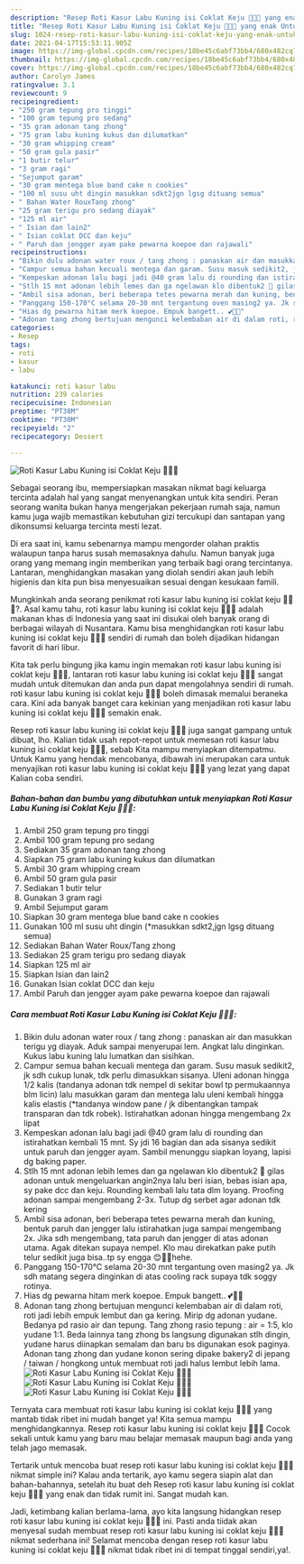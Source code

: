 ```yaml
---
description: "Resep Roti Kasur Labu Kuning isi Coklat Keju 🐥🍞🍫 yang enak Untuk Jualan"
title: "Resep Roti Kasur Labu Kuning isi Coklat Keju 🐥🍞🍫 yang enak Untuk Jualan"
slug: 1024-resep-roti-kasur-labu-kuning-isi-coklat-keju-yang-enak-untuk-jualan
date: 2021-04-17T15:53:11.905Z
image: https://img-global.cpcdn.com/recipes/18be45c6abf73bb4/680x482cq70/roti-kasur-labu-kuning-isi-coklat-keju-🐥🍞🍫-foto-resep-utama.jpg
thumbnail: https://img-global.cpcdn.com/recipes/18be45c6abf73bb4/680x482cq70/roti-kasur-labu-kuning-isi-coklat-keju-🐥🍞🍫-foto-resep-utama.jpg
cover: https://img-global.cpcdn.com/recipes/18be45c6abf73bb4/680x482cq70/roti-kasur-labu-kuning-isi-coklat-keju-🐥🍞🍫-foto-resep-utama.jpg
author: Carolyn James
ratingvalue: 3.1
reviewcount: 9
recipeingredient:
- "250 gram tepung pro tinggi"
- "100 gram tepung pro sedang"
- "35 gram adonan tang zhong"
- "75 gram labu kuning kukus dan dilumatkan"
- "30 gram whipping cream"
- "50 gram gula pasir"
- "1 butir telur"
- "3 gram ragi"
- "Sejumput garam"
- "30 gram mentega blue band cake n cookies"
- "100 ml susu uht dingin masukkan sdkt2jgn lgsg dituang semua"
- " Bahan Water RouxTang zhong"
- "25 gram terigu pro sedang diayak"
- "125 ml air"
- " Isian dan lain2"
- " Isian coklat DCC dan keju"
- " Paruh dan jengger ayam pake pewarna koepoe dan rajawali"
recipeinstructions:
- "Bikin dulu adonan water roux / tang zhong : panaskan air dan masukkan terigu yg diayak. Aduk sampai menyerupai lem. Angkat lalu dinginkan. Kukus labu kuning lalu lumatkan dan sisihkan."
- "Campur semua bahan kecuali mentega dan garam. Susu masuk sedikit2, jk sdh cukup lunak, tdk perlu dimasukkan sisanya. Uleni adonan hingga 1/2 kalis (tandanya adonan tdk nempel di sekitar bowl tp permukaannya blm licin) lalu masukkan garam dan mentega lalu uleni kembali hingga kalis elastis (*tandanya window pane / jk dibentangkan tampak transparan dan tdk robek). Istirahatkan adonan hingga mengembang 2x lipat"
- "Kempeskan adonan lalu bagi jadi @40 gram lalu di rounding dan istirahatkan kembali 15 mnt. Sy jdi 16 bagian dan ada sisanya sedikit untuk paruh dan jengger ayam. Sambil menunggu siapkan loyang, lapisi dg baking paper."
- "Stlh 15 mnt adonan lebih lemes dan ga ngelawan klo dibentuk2 🤭 gilas adonan untuk mengeluarkan angin2nya lalu beri isian, bebas isian apa, sy pake dcc dan keju. Rounding kembali lalu tata dlm loyang. Proofing adonan sampai mengembang 2-3x. Tutup dg serbet agar adonan tdk kering"
- "Ambil sisa adonan, beri beberapa tetes pewarna merah dan kuning, bentuk paruh dan jengger lalu istirahatkan juga sampai mengembang 2x. Jika sdh mengembang, tata paruh dan jengger di atas adonan utama. Agak ditekan supaya nempel. Klo mau direkatkan pake putih telur sedikit juga bisa..tp sy engga 😊💪💪hehe."
- "Panggang 150-170°C selama 20-30 mnt tergantung oven masing2 ya. Jk sdh matang segera dinginkan di atas cooling rack supaya tdk soggy rotinya."
- "Hias dg pewarna hitam merk koepoe. Empuk bangett.. 💕🍞😍"
- "Adonan tang zhong bertujuan mengunci kelembaban air di dalam roti, roti jadi lebih empuk lembut dan ga kering. Mirip dg adonan yudane. Bedanya pd rasio air dan tepung. Tang zhong rasio tepung : air = 1:5, klo yudane 1:1. Beda lainnya tang zhong bs langsung digunakan stlh dingin, yudane harus diinapkan semalam dan baru bs digunakan esok paginya. Adonan tang zhong dan yudane konon sering dipake bakery2 di jepang / taiwan / hongkong untuk membuat roti jadi halus lembut lebih lama."
categories:
- Resep
tags:
- roti
- kasur
- labu

katakunci: roti kasur labu 
nutrition: 239 calories
recipecuisine: Indonesian
preptime: "PT38M"
cooktime: "PT30M"
recipeyield: "2"
recipecategory: Dessert

---
```



![Roti Kasur Labu Kuning isi Coklat Keju 🐥🍞🍫](https://img-global.cpcdn.com/recipes/18be45c6abf73bb4/680x482cq70/roti-kasur-labu-kuning-isi-coklat-keju-🐥🍞🍫-foto-resep-utama.jpg)

Sebagai seorang ibu, mempersiapkan masakan nikmat bagi keluarga tercinta adalah hal yang sangat menyenangkan untuk kita sendiri. Peran seorang  wanita bukan hanya mengerjakan pekerjaan rumah saja, namun kamu juga wajib memastikan kebutuhan gizi tercukupi dan santapan yang dikonsumsi keluarga tercinta mesti lezat.

Di era  saat ini, kamu sebenarnya mampu mengorder olahan praktis walaupun tanpa harus susah memasaknya dahulu. Namun banyak juga orang yang memang ingin memberikan yang terbaik bagi orang tercintanya. Lantaran, menghidangkan masakan yang diolah sendiri akan jauh lebih higienis dan kita pun bisa menyesuaikan sesuai dengan kesukaan famili. 



Mungkinkah anda seorang penikmat roti kasur labu kuning isi coklat keju 🐥🍞🍫?. Asal kamu tahu, roti kasur labu kuning isi coklat keju 🐥🍞🍫 adalah makanan khas di Indonesia yang saat ini disukai oleh banyak orang di berbagai wilayah di Nusantara. Kamu bisa menghidangkan roti kasur labu kuning isi coklat keju 🐥🍞🍫 sendiri di rumah dan boleh dijadikan hidangan favorit di hari libur.

Kita tak perlu bingung jika kamu ingin memakan roti kasur labu kuning isi coklat keju 🐥🍞🍫, lantaran roti kasur labu kuning isi coklat keju 🐥🍞🍫 sangat mudah untuk ditemukan dan anda pun dapat mengolahnya sendiri di rumah. roti kasur labu kuning isi coklat keju 🐥🍞🍫 boleh dimasak memalui beraneka cara. Kini ada banyak banget cara kekinian yang menjadikan roti kasur labu kuning isi coklat keju 🐥🍞🍫 semakin enak.

Resep roti kasur labu kuning isi coklat keju 🐥🍞🍫 juga sangat gampang untuk dibuat, lho. Kalian tidak usah repot-repot untuk memesan roti kasur labu kuning isi coklat keju 🐥🍞🍫, sebab Kita mampu menyiapkan ditempatmu. Untuk Kamu yang hendak mencobanya, dibawah ini merupakan cara untuk menyajikan roti kasur labu kuning isi coklat keju 🐥🍞🍫 yang lezat yang dapat Kalian coba sendiri.

<!--inarticleads1-->

##### Bahan-bahan dan bumbu yang dibutuhkan untuk menyiapkan Roti Kasur Labu Kuning isi Coklat Keju 🐥🍞🍫:

1. Ambil 250 gram tepung pro tinggi
1. Ambil 100 gram tepung pro sedang
1. Sediakan 35 gram adonan tang zhong
1. Siapkan 75 gram labu kuning kukus dan dilumatkan
1. Ambil 30 gram whipping cream
1. Ambil 50 gram gula pasir
1. Sediakan 1 butir telur
1. Gunakan 3 gram ragi
1. Ambil Sejumput garam
1. Siapkan 30 gram mentega blue band cake n cookies
1. Gunakan 100 ml susu uht dingin (*masukkan sdkt2,jgn lgsg dituang semua)
1. Sediakan  Bahan Water Roux/Tang zhong
1. Sediakan 25 gram terigu pro sedang diayak
1. Siapkan 125 ml air
1. Siapkan  Isian dan lain2
1. Gunakan  Isian coklat DCC dan keju
1. Ambil  Paruh dan jengger ayam pake pewarna koepoe dan rajawali




<!--inarticleads2-->

##### Cara membuat Roti Kasur Labu Kuning isi Coklat Keju 🐥🍞🍫:

1. Bikin dulu adonan water roux / tang zhong : panaskan air dan masukkan terigu yg diayak. Aduk sampai menyerupai lem. Angkat lalu dinginkan. Kukus labu kuning lalu lumatkan dan sisihkan.
1. Campur semua bahan kecuali mentega dan garam. Susu masuk sedikit2, jk sdh cukup lunak, tdk perlu dimasukkan sisanya. Uleni adonan hingga 1/2 kalis (tandanya adonan tdk nempel di sekitar bowl tp permukaannya blm licin) lalu masukkan garam dan mentega lalu uleni kembali hingga kalis elastis (*tandanya window pane / jk dibentangkan tampak transparan dan tdk robek). Istirahatkan adonan hingga mengembang 2x lipat
1. Kempeskan adonan lalu bagi jadi @40 gram lalu di rounding dan istirahatkan kembali 15 mnt. Sy jdi 16 bagian dan ada sisanya sedikit untuk paruh dan jengger ayam. Sambil menunggu siapkan loyang, lapisi dg baking paper.
1. Stlh 15 mnt adonan lebih lemes dan ga ngelawan klo dibentuk2 🤭 gilas adonan untuk mengeluarkan angin2nya lalu beri isian, bebas isian apa, sy pake dcc dan keju. Rounding kembali lalu tata dlm loyang. Proofing adonan sampai mengembang 2-3x. Tutup dg serbet agar adonan tdk kering
1. Ambil sisa adonan, beri beberapa tetes pewarna merah dan kuning, bentuk paruh dan jengger lalu istirahatkan juga sampai mengembang 2x. Jika sdh mengembang, tata paruh dan jengger di atas adonan utama. Agak ditekan supaya nempel. Klo mau direkatkan pake putih telur sedikit juga bisa..tp sy engga 😊💪💪hehe.
1. Panggang 150-170°C selama 20-30 mnt tergantung oven masing2 ya. Jk sdh matang segera dinginkan di atas cooling rack supaya tdk soggy rotinya.
1. Hias dg pewarna hitam merk koepoe. Empuk bangett.. 💕🍞😍
1. Adonan tang zhong bertujuan mengunci kelembaban air di dalam roti, roti jadi lebih empuk lembut dan ga kering. Mirip dg adonan yudane. Bedanya pd rasio air dan tepung. Tang zhong rasio tepung : air = 1:5, klo yudane 1:1. Beda lainnya tang zhong bs langsung digunakan stlh dingin, yudane harus diinapkan semalam dan baru bs digunakan esok paginya. Adonan tang zhong dan yudane konon sering dipake bakery2 di jepang / taiwan / hongkong untuk membuat roti jadi halus lembut lebih lama.
<img src="//assets-global.cpcdn.com/assets/icons/button_play-2c75c40dde080a61004c1f40b05d8f140eaff45d7e9e6481dc71c63d2e7c4909.png" alt="Roti Kasur Labu Kuning isi Coklat Keju 🐥🍞🍫"><img src="//assets-global.cpcdn.com/assets/icons/button_play-2c75c40dde080a61004c1f40b05d8f140eaff45d7e9e6481dc71c63d2e7c4909.png" alt="Roti Kasur Labu Kuning isi Coklat Keju 🐥🍞🍫"><img src="//assets-global.cpcdn.com/assets/icons/button_play-2c75c40dde080a61004c1f40b05d8f140eaff45d7e9e6481dc71c63d2e7c4909.png" alt="Roti Kasur Labu Kuning isi Coklat Keju 🐥🍞🍫">



Ternyata cara membuat roti kasur labu kuning isi coklat keju 🐥🍞🍫 yang mantab tidak ribet ini mudah banget ya! Kita semua mampu menghidangkannya. Resep roti kasur labu kuning isi coklat keju 🐥🍞🍫 Cocok sekali untuk kamu yang baru mau belajar memasak maupun bagi anda yang telah jago memasak.

Tertarik untuk mencoba buat resep roti kasur labu kuning isi coklat keju 🐥🍞🍫 nikmat simple ini? Kalau anda tertarik, ayo kamu segera siapin alat dan bahan-bahannya, setelah itu buat deh Resep roti kasur labu kuning isi coklat keju 🐥🍞🍫 yang enak dan tidak rumit ini. Sangat mudah kan. 

Jadi, ketimbang kalian berlama-lama, ayo kita langsung hidangkan resep roti kasur labu kuning isi coklat keju 🐥🍞🍫 ini. Pasti anda tiidak akan menyesal sudah membuat resep roti kasur labu kuning isi coklat keju 🐥🍞🍫 nikmat sederhana ini! Selamat mencoba dengan resep roti kasur labu kuning isi coklat keju 🐥🍞🍫 nikmat tidak ribet ini di tempat tinggal sendiri,ya!.

